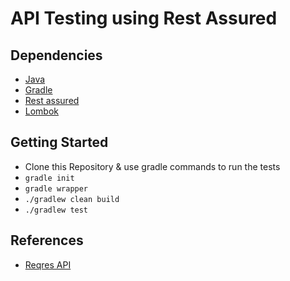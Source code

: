# API Testing using Rest Assured

## Dependencies

 - [Java](https://www.oracle.com/java/technologies/javase-downloads.html)
 - [Gradle](https://gradle.org/install/)
 - [Rest assured](https://rest-assured.io/)
 - [Lombok](https://projectlombok.org/setup/gradle)

## Getting Started

 - Clone this Repository & use gradle commands to run the tests
 - `gradle init`
 - `gradle wrapper`
 - `./gradlew clean build`
 - `./gradlew test`

## References

 - [Reqres API](https://reqres.in/)